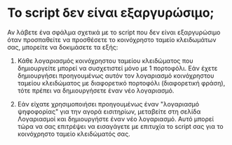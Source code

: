 # Το script δεν είναι εξαργυρώσιμο;

Αν λάβετε ένα σφάλμα σχετικά με το script που δεν είναι εξαργυρώσιμο όταν προσπαθείτε να προσθέσετε το κοινόχρηστο ταμείο κλειδωμάτων σας, μπορείτε να δοκιμάσετε τα εξής:

  1. Κάθε λογαριασμός κοινόχρηστου ταμείου κλειδώματος που δημιουργείτε μπορεί να συσχετιστεί μόνο με 1 πορτοφόλι. Εάν έχετε δημιουργήσει προηγουμένως αυτόν τον λογαριασμό κοινόχρηστου ταμείου κλειδώματος με διαφορετικό πορτοφόλι (διαφορετική φράση), τότε πρέπει να δημιουργήσετε έναν νέο λογαριασμό.

  2. Εάν είχατε χρησιμοποιήσει προηγουμένως έναν "λογαριασμό ψηφοφορίας" για την αγορά εισιτηρίων, μεταβείτε στη σελίδα Λογαριασμοί και δημιουργήστε έναν νέο λογαριασμό. Αυτό μπορεί τώρα να σας επιτρέψει να εισαγάγετε με επιτυχία το script σας για το κοινόχρηστο ταμείο κλειδώματός σας.
